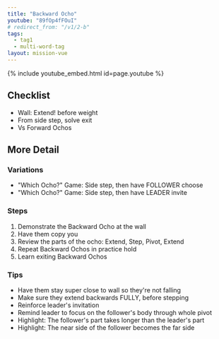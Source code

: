 ```yaml
---
title: "Backward Ocho"
youtube: "89fOp4fFOuI"
# redirect_from: "/v1/2-b"
tags:
  - tag1
  - multi-word-tag
layout: mission-vue
---
```


{% include youtube_embed.html id=page.youtube %}

## Checklist

* Wall: Extend! before weight
* From side step, solve exit
* Vs Forward Ochos

## More Detail

### Variations

* "Which Ocho?" Game: Side step, then have FOLLOWER choose
* "Which Ocho?" Game: Side step, then have LEADER invite

### Steps

1. Demonstrate the Backward Ocho at the wall
2. Have them copy you
3. Review the parts of the ocho: Extend, Step, Pivot, Extend
4. Repeat Backward Ochos in practice hold
5. Learn exiting Backward Ochos

### Tips

* Have them stay super close to wall so they're not falling
* Make sure they extend backwards FULLY, before stepping
* Reinforce leader's invitation
* Remind leader to focus on the follower's body through whole pivot
* Highlight: The follower's part takes longer than the leader's part
* Highlight: The near side of the follower becomes the far side
